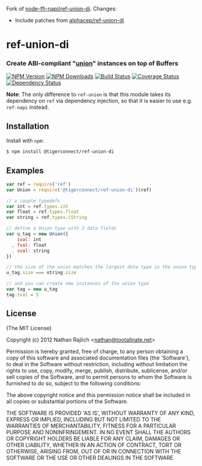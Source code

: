 Fork of [node-ffi-napi/ref-union-di](https://github.com/node-ffi-napi/ref-union-di). Changes:
* Include patches from [alphacep/ref-union-di](https://github.com/alphacep/ref-union-di)

ref-union-di
============
### Create ABI-compliant "[union][]" instances on top of Buffers

[![NPM Version](https://img.shields.io/npm/v/ref-union-di.svg?style=flat)](https://npmjs.org/package/ref-union-di)
[![NPM Downloads](https://img.shields.io/npm/dm/ref-union-di.svg?style=flat)](https://npmjs.org/package/ref-union-di)
[![Build Status](https://travis-ci.org/node-ffi-napi/ref-union-di.svg?style=flat&branch=latest)](https://travis-ci.org/node-ffi-napi/ref-union-di?branch=latest)
[![Coverage Status](https://coveralls.io/repos/node-ffi-napi/ref-union-di/badge.svg?branch=latest)](https://coveralls.io/r/node-ffi-napi/ref-union-di?branch=latest)
[![Dependency Status](https://david-dm.org/node-ffi-napi/ref-union-di.svg?style=flat)](https://david-dm.org/node-ffi-napi/ref-union-di)

**Note**: The only difference to `ref-union` is that this module takes its
dependency on `ref` via dependency injection, so that it is easier to use
e.g. `ref-napi` instead.

Installation
------------

Install with `npm`:

``` bash
$ npm install @tigerconnect/ref-union-di
```


Examples
--------

``` js
var ref = require('ref')
var Union = require('@tigerconnect/ref-union-di')(ref)

// a couple typedefs
var int = ref.types.int
var float = ref.types.float
var string = ref.types.CString

// define a Union type with 3 data fields
var u_tag = new Union({
    ival: int
  , fval: float
  , sval: string
})

// the size of the union matches the largest data type in the union type
u_tag.size === string.size

// and you can create new instances of the union type
var tag = new u_tag
tag.ival = 5
```


License
-------

(The MIT License)

Copyright (c) 2012 Nathan Rajlich &lt;nathan@tootallnate.net&gt;

Permission is hereby granted, free of charge, to any person obtaining
a copy of this software and associated documentation files (the
'Software'), to deal in the Software without restriction, including
without limitation the rights to use, copy, modify, merge, publish,
distribute, sublicense, and/or sell copies of the Software, and to
permit persons to whom the Software is furnished to do so, subject to
the following conditions:

The above copyright notice and this permission notice shall be
included in all copies or substantial portions of the Software.

THE SOFTWARE IS PROVIDED 'AS IS', WITHOUT WARRANTY OF ANY KIND,
EXPRESS OR IMPLIED, INCLUDING BUT NOT LIMITED TO THE WARRANTIES OF
MERCHANTABILITY, FITNESS FOR A PARTICULAR PURPOSE AND NONINFRINGEMENT.
IN NO EVENT SHALL THE AUTHORS OR COPYRIGHT HOLDERS BE LIABLE FOR ANY
CLAIM, DAMAGES OR OTHER LIABILITY, WHETHER IN AN ACTION OF CONTRACT,
TORT OR OTHERWISE, ARISING FROM, OUT OF OR IN CONNECTION WITH THE
SOFTWARE OR THE USE OR OTHER DEALINGS IN THE SOFTWARE.


[union]: http://wikipedia.org/wiki/Union_(computer_science)
